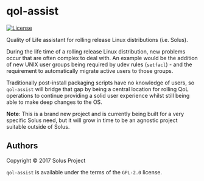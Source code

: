 # qol-assist

[![License](https://img.shields.io/badge/License-GPL%202.0-blue.svg)](https://opensource.org/licenses/GPL-2.0)

Quality of Life assistant for rolling release Linux distributions (i.e. Solus).

During the life time of a rolling release Linux distribution, new problems occur that are often
complex to deal with. An example would be the addition of new UNIX user groups being required
by udev rules (`setfacl`) - and the requirement to automatically migrate active users to those
groups.

Traditionally post-install packaging scripts have no knowledge of users, so `qol-assist`
will bridge that gap by being a central location for rolling QoL operations to continue
providing a solid user experience whilst still being able to make deep changes to the OS.

**Note**: This is a brand new project and is currently being built for a very specific Solus
need, but it will grow in time to be an agnostic project suitable outside of Solus.

## Authors

Copyright © 2017 Solus Project

`qol-assist` is available under the terms of the `GPL-2.0` license.
